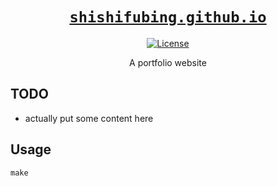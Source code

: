 <div align="center" markdown="1">

# [`shishifubing.github.io`][url-repo]

[![License][badge-license]][url-license]

A portfolio website

</div>

## TODO

- actually put some content here

## Usage

```
make
```

<!-- relative links -->

<!-- project links -->

[url-repo]: https://github.com/shishifubing/shishifubing.github.io
[url-license]: https://github.com/shishifubing/shishifubing.github.io/blob/main/LICENSE

<!-- external links -->

<!-- shield links -->

[badge-license]: https://img.shields.io/github/license/shishifubing/shishifubing.github.io.svg?style=for-the-badge
